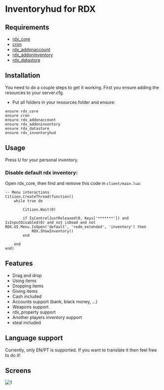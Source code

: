 # Inventoryhud for RDX

## Requirements
- [rdx_core](https://github.com/Redm-Extended-PT/rdx_core)
- [cron](https://github.com/RalivTV/cron)
- [rdx_addonaccount](https://github.com/Redm-Extended-PT/rdx_addonaccount)
- [rdx_addoninventory](https://github.com/Redm-Extended-PT/rdx_addoninventory)
- [rdx_datastore](https://github.com/Redm-Extended-PT/rdx_datastore)

## Installation
You need to do a couple steps to get it working.
First you ensure adding the resources to your server.cfg.

- Put all folders in your resources folder and ensure:
```
ensure rdx_core
ensure cron
ensure rdx_addonaccount
ensure rdx_addoninventory
ensure rdx_datastore
ensure rdx_inventoryhud
```

## Usage
Press U for your personal inventory.

### Disable default rdx inventory:

Open rdx_core, then find and remove this code in `client/main.lua`:
```
-- Menu interactions
Citizen.CreateThread(function()
	while true do

		Citizen.Wait(0)

		if IsControlJustReleased(0, Keys['*******']) and IsInputDisabled(0) and not isDead and not RDX.UI.Menu.IsOpen('default', 'redm_extended', 'inventory') then
			RDX.ShowInventory()
		end

	end
end)
```


## Features
- Drag and drop
- Using items
- Dropping items
- Giving items
- Cash included
- Accounts support (bank, black money, ...)
- Weapons support
- rdx_property support
- Another players inventory support
- steal included

## Language support
Currently, only EN/PT is supported. If you want to translate it then feel free to do it!

## Screens
![1](https://media.discordapp.net/attachments/686807996420063232/1023376640874651678/unknown.png?width=960&height=375)
